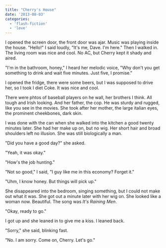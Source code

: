 ```yaml
---
title: "Cherry's House"
date: '2013-08-03'
categories:
  - 'flash-fiction'
  - 'love'
---
```


I opened the screen door, the front door was ajar. Music was playing inside the
house. "Hello!" I said loudly, "It's me, Dave. I'm here." Then I walked in. The
living room was nice and cool. No AC, but Cherry kept it shady and aired.

<!-- truncate -->

"I'm in the bathroom, honey," I heard her melodic voice, "Why don't you get
something to drink and wait five minutes. Just five, I promise."

I opened the fridge, there were some beers, but I was supposed to drive her, so
I took I diet Coke. It was nice and cool.

There were phtos of baseball players on he wall, her brothers I think. All tough
and Irish looking. And her father, the cop. He was sturdy and rugged, like you
see in the movies. She took after her mother, the large italian eyes, the
prominent cheekbones, dark skin.

I was done with the can when she walked into the kitchen a good twenty minutes
later. She had her make up on, but no wig. Her short hair and broad shoulders
left no illusion. She was still biologically a man.

"Did you have a good day?" she asked.

"Yeah, it was okay."

"How's the job hunting."

"Not so good," I said, "I guy like me in this economy? Forget it."

"Uhm, I know honey. But things will pick up."

She disappeared into the bedroom, singing something, but I could not make out
what it was. She got out a minute later with her wig on. She looked like a woman
now. Beautiful. The song was _It's Raining Men_.

"Okay, ready to go."

I got up and she leaned in to give me a kiss. I leaned back.

"Sorry," she said, blinking fast.

"No. I am sorry. Come on, Cherry. Let's go."

